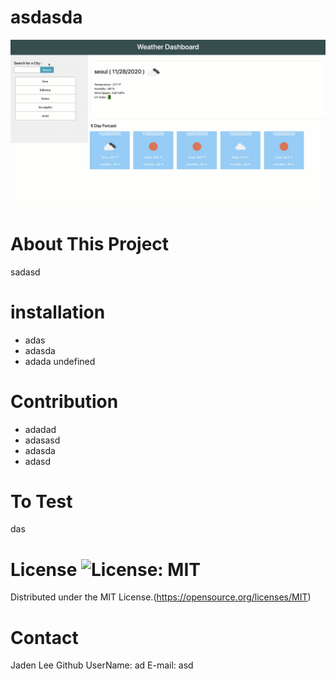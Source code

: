 # asdasda 
 ![asdasda](./asset/image/snapshot.gif?raw=true)
# About This Project
sadasd
# installation
* adas 
* adasda 
* adada 
undefined 
# Contribution
* adadad 
* adasasd 
* adasda 
* adasd 
# To Test 
das
# License ![License: MIT](https://img.shields.io/badge/License-MIT-yellow.svg)
 Distributed under the MIT License.(https://opensource.org/licenses/MIT)
# Contact 
Jaden Lee 
Github UserName: ad 
 E-mail: asd 
 